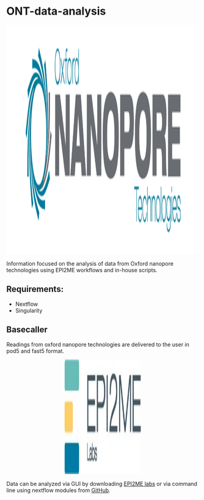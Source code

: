 # ONT-data-analysis

<img src="img/ONT.png" width="800" height="600">

Information focused on the analysis of data from Oxford nanopore technologies using EPI2ME workflows and in-house scripts.


## Requirements: 
* Nextflow
* Singularity

## Basecaller

Readings from oxford nanopore technologies are delivered to the user in pod5 and fast5 format.

<p style="text-align: center;">
    <img src="img/epi2me.jpg" width="200" height="300">
</p>

Data can be analyzed via GUI by downloading [EPI2ME labs](https://labs.epi2me.io/downloads/) or via command line using nextflow modules from [GitHub](https://github.com/epi2me-labs).
